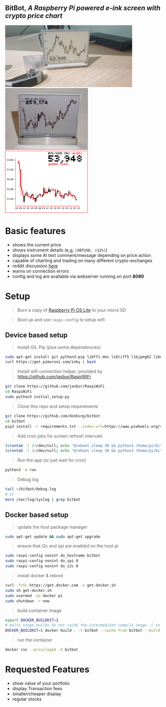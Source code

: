 ## **BitBot**, *A Raspberry Pi powered e-ink screen with crypto price chart*  
<div>
    <img height="200" src="docs/bit-bot.jpg">
    <img height="200" src="docs/bitbot-v2.png">
    <img height="200" src="docs/last_display.png">
</div>

# Basic features
 - shows the current price
 - shows instrument details (e,g, ```(XBTUSD, +12%)```)
 - displays some AI text comment/message depending on price action
 - capable of charting and trading on many different crypto-exchanges
 - reddit discussion [here](https://www.reddit.com/r/raspberry_pi/comments/mrne5p/my_eink_cryptowatcher/) 
 - warns on connection errors
 - config and log are available via webserver running on port **8080**

# Setup
> Burn a copy of [Raspberry Pi OS Lite](https://www.raspberrypi.com/software/operating-systems/) to your micro SD

> Boot up and use `raspi-config` to setup wifi

## Device based setup
> Install Git, Pip (plus some dependencies)
```sh
sudo apt-get install git python3-pip libffi-dev libtiff5 libjpeg62 libopenjp2-7-dev libatlas-base-dev
curl https://get.pimoroni.com/inky | bash
```  

> Install wifi connection helper, provided by https://github.com/jasbur/RaspiWiFi
```sh
git clone https://github.com/jasbur/RaspiWiFi
cd RaspiWiFi
sudo python3 initial_setup.py
```

> Clone this repo and setup requirements
```sh
git clone https://github.com/donbing/bitbot
cd bitbot 
pip3 install -r requirements.txt --index-url=https://www.piwheels.org/simple/
```

> Add cron jobs for screen refresh intervals
```sh
(crontab -l 2>/dev/null; echo "@reboot sleep 30 && python3 /home/pi/bitbot/run.py 2>&1 | /usr/bin/logger -t bitbot")| crontab -
(crontab -l 2>/dev/null; echo "@reboot sleep 30 && python3 /home/pi/bitbot/src/config_webserver.py 2>&1 | /usr/bin/logger -t bitbot")| crontab -
```
   
> Run the app (or just wait for cron)
```sh
python3 -m run
```

> Debug log
```sh
tail ~/bitbot/debug.log
# or
more /var/log/syslog | grep bitbot
```

## Docker based setup
> update the host package manager
```sh
sudo apt-get update && sudo apt-get upgrade
```
> ensure that i2c and spi are enabled on the host pi
```sh
sudo raspi-config nonint do_hostname bitbot
sudo raspi-config nonint do_spi 0
sudo raspi-config nonint do_i2c 0
```
> install docker & reboot
```sh
curl -fsSL https://get.docker.com -o get-docker.sh
sudo sh get-docker.sh
sudo usermod -aG docker pi
sudo shutdown -r now
```
> build container image
```sh
export DOCKER_BUILDKIT=1
# multi stage builds do not cache the intermediate compile image :( so we try to get buildkit to help out..
DOCKER_BUILDKIT=1 docker build . -t bitbot --cache-from bitbot --build-arg BUILDKIT_INLINE_CACHE=1 
```
> run the container
```sh
docker run --privileged -d bitbot
```

# Requested Features
 - show value of your portfolio
 - display Transaction fees
 - smaller/cheaper display
 - regular stocks
